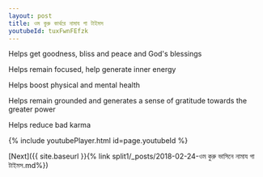 ```yaml
---
layout: post
title: ওম কুরু কার্থরে নামায গা টাইমস
youtubeId: tuxFwnFEfzk
---
```

 
 
Helps get goodness, bliss and peace and God's blessings
 
Helps remain focused, help generate inner energy 
 
Helps boost physical and mental health 
 
Helps remain grounded and generates a sense of gratitude towards the greater power 
 
Helps reduce bad karma
 
 
 
 


{% include youtubePlayer.html id=page.youtubeId %}
 
[Next]({{ site.baseurl }}{% link  split1/_posts/2018-02-24-ওম কুরু ভাসিনে নামায গা টাইমস.md%})
 
